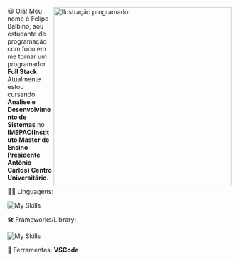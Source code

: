 <div>
  <img align="right" style="float: right" src="https://i.pinimg.com/originals/84/e8/47/84e84792bd2f7489443c4bdbc20e182c.png" alt="Ilustração programador" width="400px" height="400px">

  <p align="left"> 
   😃 Olá! Meu nome é Felipe Balbino, sou estudante de programação com foco em me tornar um programador <strong>Full Stack</strong>.<br>
   Atualmente estou cursando <strong>Análise e Desenvolvimento de Sistemas</strong> no <strong>IMEPAC(Instituto Master de Ensino Presidente Antônio Carlos) Centro Universitário</strong>.
  </p>
</div>

<p align="left">
  👨‍💻 Linguagens:
</p>

![My Skills](https://skills.thijs.gg/icons?i=html,css,java,mysql&theme=dark)


<p align="left">
  🛠 Frameworks/Library:
</p>

![My Skills](https://skills.thijs.gg/icons?i=figma&theme=dark)

<p align="left">
  💼 Ferramentas: <strong>VSCode</strong>
</p>
